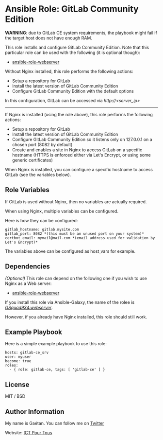 Ansible Role: GitLab Community Edition
=========

__**WARNING**__: due to GitLab CE system requirements, the playbook might fail if the target host does not 
have enough RAM.

This role installs and configure GitLab Community Edition. Note that this particular role can be used with the following (it is optional though):
- [ansible-role-webserver](https://github.com/GSquad934/ansible-role-webserver)


Without Nginx installed, this role performs the following actions:
- Setup a repository for GitLab
- Install the latest version of GitLab Community Edition
- Configure GitLab Community Edition with the default options


In this configuration, GitLab can be accessed via *http://<server_ip>*

---


If Nginx is installed (using the role above), this role performs the following actions:
- Setup a repository for GitLab
- Install the latest version of GitLab Community Edition
- Configure GitLab Community Edition so it listens only on 127.0.0.1 on a chosen port (8082 by default)
- Create and enables a site in Nginx to access GitLab on a specific hostname (HTTPS is enforced either via Let's Encrypt, or using some generic certificates)


When Nginx is installed, you can configure a specific hostname to access GitLab (see the variables below).


Role Variables
--------------

If GitLab is used without Nginx, then no variables are actually required.

When using Nginx, multiple variables can be configured.

Here is how they can be configured:

```
gitlab_hostname: gitlab.mysite.com
gitlab_port: 8082 *(this must be an unused port on your system)*
certbot_email: mymail@mail.com *(email address used for validation by Let's Encrypt)*
```

The variables above can be configured as host_vars for example.

Dependencies
------------

*(Optional)* This role can depend on the following one if you wish to use Nginx as a Web server:
- [ansible-role-webserver](https://github.com/GSquad934/ansible-role-webserver)


If you install this role via Ansible-Galaxy, the name of the rolee is [*GSquad934.webserver*](https://github.com/GSquad934/ansible-role-webserver).


However, if you already have Nginx installed, this role should still work.

Example Playbook
----------------

Here is a simple example playbook to use this role:

```
hosts: gitlab-ce_srv
user: myuser
become: true
roles:
  - { role: gitlab-ce, tags: [ 'gitlab-ce' ] }
```

License
-------

MIT / BSD

Author Information
------------------

My name is Gaétan. You can follow me on [Twitter](https://twitter.com/gaetanict)

Website: [ICT Pour Tous](https://www.ictpourtous.com)
